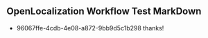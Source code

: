 ## OpenLocalization Workflow Test MarkDown
* 96067ffe-4cdb-4e08-a872-9bb9d5c1b298 thanks!

<!--HONumber=Jul16_HO3-->


